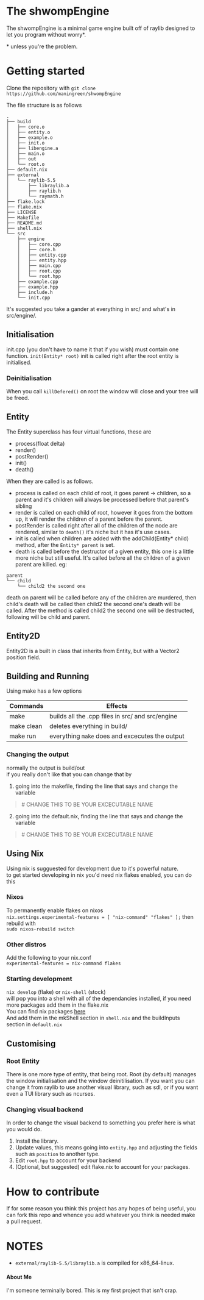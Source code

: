 # The shwompEngine
The shwompEngine is a minimal game engine built off of raylib designed to let you program without worry*.

\* unless you're the problem.

# Getting started

Clone the repository with `git clone https://github.com/maningreen/shwompEngine`

The file structure is as follows
```
.
├── build
│   ├── core.o
│   ├── entity.o
│   ├── example.o
│   ├── init.o
│   ├── libengine.a
│   ├── main.o
│   ├── out
│   └── root.o
├── default.nix
├── external
│   └── raylib-5.5
│       ├── libraylib.a
│       ├── raylib.h
│       └── raymath.h
├── flake.lock
├── flake.nix
├── LICENSE
├── Makefile
├── README.md
├── shell.nix
└── src
    ├── engine
    │   ├── core.cpp
    │   ├── core.h
    │   ├── entity.cpp
    │   ├── entity.hpp
    │   ├── main.cpp
    │   ├── root.cpp
    │   └── root.hpp
    ├── example.cpp
    ├── example.hpp
    ├── include.h
    └── init.cpp
```

It's suggested you take a gander at everything in src/ and what's in src/engine/.<br>

## Initialisation

init.cpp (you don't have to name it that if you wish) must contain one function. 
`init(Entity* root)`
init is called right after the root entity is initialised.

### Deinitialisation

When you call `killDefered()` on root the window will close and your tree will be freed.

## Entity

The Entity superclass has four virtual functions, these are
* process(float delta)
* render()
* postRender()
* init()
* death()

When they are called is as follows.

* process is called on each child of root, it goes parent -> children, so a parent and it's children will always be processed before that parent's sibling
* render is called on each child of root, however it goes from the bottom up, it will render the children of a parent before the parent.
* postRender is called right after all of the children of the node are rendered, similar to `death()` it's niche but it has it's use cases. 
* init is called when children are added with the addChild(Entity* child) method, after the `Entity* parent` is set.
* death is called before the destructor of a given entity, this one is a little more niche but still useful. It's called before all the children of a given parent are killed. eg:
```
parent
└── child
    └── child2 the second one
```
death on parent will be called before any of the children are murdered, then child's death will be called then child2 the second one's death will be called. After the method is called child2 the second one will be destructed, following will be child and parent.

## Entity2D

Entity2D is a built in class that inherits from Entity, but with a Vector2 position field.

## Building and Running

Using make has a few options

| Commands | Effects |
|-|-|
| make | builds all the .cpp files in src/ and src/engine |
| make clean | deletes everything in build/ |
| make run | everything `make` does and excecutes the output |

### Changing the output

normally the output is build/out <br>
if you really don't like that you can change that by

1. going into the makefile, finding the line that says and change the variable
>  \# CHANGE THIS TO BE YOUR EXCECUTABLE NAME

2. going into the default.nix, finding the line that says and change the variable
>  \# CHANGE THIS TO BE YOUR EXCECUTABLE NAME


## Using Nix

Using nix is sugguested for development due to it's powerful nature.<br>
to get started developing in nix you'd need nix flakes enabled, you can do this

### Nixos

To permanently enable flakes on nixos <br>
`nix.settings.experimental-features = [ "nix-command" "flakes" ];`
then rebuild with <br>
`sudo nixos-rebuild switch`

### Other distros

Add the following to your nix.conf <br>
`experimental-features = nix-command flakes`

### Starting development

`nix develop` (flake) or `nix-shell` (stock) <br>
will pop you into a shell with all of the dependancies installed, if you need more packages add them in the flake.nix<br>
You can find nix packages [here](https://search.nixos.org/packages)<br>
And add them in the mkShell section in `shell.nix` and the buildInputs section in `default.nix`

## Customising

### Root Entity

There is one more type of entity, that being root. Root (by default) manages the window initialisation and the window deinitilisation.
If you want you can change it from raylib to use another visual library, such as sdl, or if you want even a TUI library such as ncurses.

### Changing visual backend

In order to change the visual backend to something you prefer here is what you would do.

1. Install the library.
2. Update values, this means going into `entity.hpp` and adjusting the fields such as `position` to another type.
3. Edit `root.hpp` to account for your backend
4. (Optional, but suggested) edit flake.nix to account for your packages.

# How to contribute

If for some reason you think this project has any hopes of being useful, you can fork this repo and whence you add whatever you think is needed make a pull request.

# NOTES

- `external/raylib-5.5/libraylib.a` is compiled for x86_64-linux.

#### About Me

I'm someone terminally bored. This is my first project that isn't crap.
